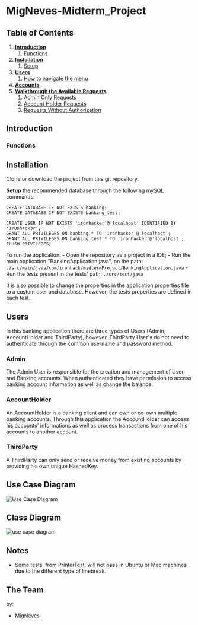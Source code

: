 # MigNeves-Midterm_Project

## Table of Contents

1. [**Introduction**](#Introduction)
    1. [Functions](#Functions)
2. [**Installation**](#Installation)
    1. [Setup](#Setup)
3. [**Users**](#Menu)
    1. [How to navigate the menu](#How-to-navigate-the-menu)
4. [**Accounts**](#Help-menu)
5. [**Walkthrough the Available Requests**](#Description-of-the-CRM-Components)
    1. [Admin Only Requests](#Lead)
    2. [Account Holder Requests](#Contact)
    3. [Requests Without Authorization](#SalesRep)

## Introduction



### Functions



## Installation

Clone or download the project from this git repository.

**Setup** the recommended database through the following mySQL commands:
```
CREATE DATABASE IF NOT EXISTS banking;
CREATE DATABASE IF NOT EXISTS banking_test;

CREATE USER IF NOT EXISTS 'ironhacker'@'localhost' IDENTIFIED BY '1r0nh4ck3r';
GRANT ALL PRIVILEGES ON banking.* TO 'ironhacker'@'localhost';
GRANT ALL PRIVILEGES ON banking_test.* TO 'ironhacker'@'localhost';
FLUSH PRIVILEGES;
```

To run the application:
    - Open the repository as a project in a IDE;
    - Run the main application "BankingApplication.java", on the path:
      `./src/main/java/com/ironhack/midtermProject/BankingApplication.java`
    - Run the tests present in the tests' path:
      `./src/test/java`

It is also possible to change the properties in the application.properties file to a custom user and database. However, the tests
properties are defined in each test.

## Users

In this banking application there are three types of Users (Admin, AccountHolder and ThirdParty), however, ThirdParty User's do not need to authenticate through the common username and password method.

### Admin

The Admin User is responsible for the creation and management of User and Banking accounts. When authenticated they have permission to access banking account information as well as change the balance.

### AccountHolder

An AccountHolder is a banking client and can own or co-own multiple banking accounts. Through this application the AccountHolder can access his accounts' informations as well as process transactions from one of his accounts to another account.

### ThirdParty

A ThirdParty can only send or receive money from existing accounts by providing his own unique HashedKey. 


## Use Case Diagram

![Use Case Diagram](https://user-images.githubusercontent.com/66126956/133005492-c50e2d46-3ceb-482f-8f9d-9accfb914a5d.png)

## Class Diagram

![use case diagram](https://user-images.githubusercontent.com/66126956/133005493-d86adb38-76d9-4151-8355-6e1dfa7322cd.png)


## Notes

- Some tests, from PrinterTest, will not pass in Ubuntu or Mac machines due to the different type of linebreak.

## The Team

by:  
- [MigNeves](https://github.com/MigNeves)
